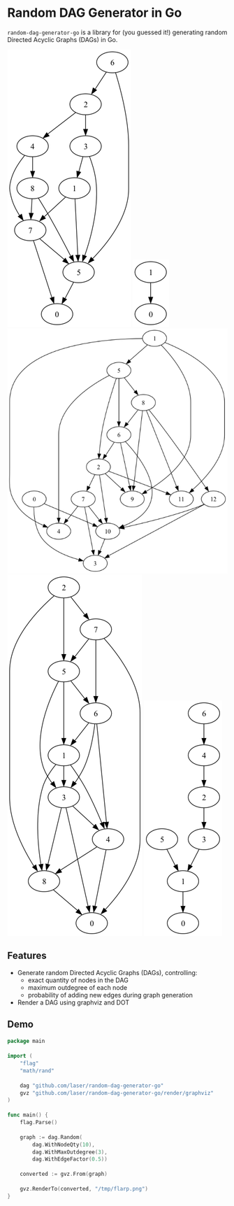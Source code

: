# Random DAG Generator in Go

`random-dag-generator-go` is a library for (you guessed it!) generating random 
Directed Acyclic Graphs (DAGs) in Go.

![DAG A](./public/img/dag-a.png)
![DAG B](./public/img/dag-b.png)
![DAG C](./public/img/dag-c.png)
![DAG D](./public/img/dag-d.png)
![DAG E](./public/img/dag-e.png)

## Features

- Generate random Directed Acyclic Graphs (DAGs), controlling:
  - exact quantity of nodes in the DAG
  - maximum outdegree of each node
  - probability of adding new edges during graph generation
- Render a DAG using graphviz and DOT

## Demo

```go
package main

import (
	"flag"
	"math/rand"

	dag "github.com/laser/random-dag-generator-go"
	gvz "github.com/laser/random-dag-generator-go/render/graphviz"
)

func main() {
	flag.Parse()

	graph := dag.Random(
		dag.WithNodeQty(10),
		dag.WithMaxOutdegree(3),
		dag.WithEdgeFactor(0.5))

	converted := gvz.From(graph)

	gvz.RenderTo(converted, "/tmp/flarp.png")
}
```
